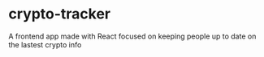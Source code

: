 # crypto-tracker
A frontend app made with React focused on keeping people up to date on the lastest crypto info
